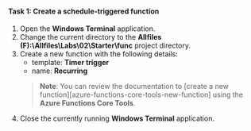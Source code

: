 #### Task 1: Create a schedule-triggered function

1. Open the **Windows Terminal** application.
1. Change the current directory to the **Allfiles (F):\\Allfiles\\Labs\\02\\Starter\\func** project directory.
1. Create a new function with the following details:
    - template: **Timer trigger**
    - name: **Recurring**
    > **Note**: You can review the documentation to [create a new function][azure-functions-core-tools-new-function] using the **Azure Functions Core Tools**.
1. Close the currently running **Windows Terminal** application.